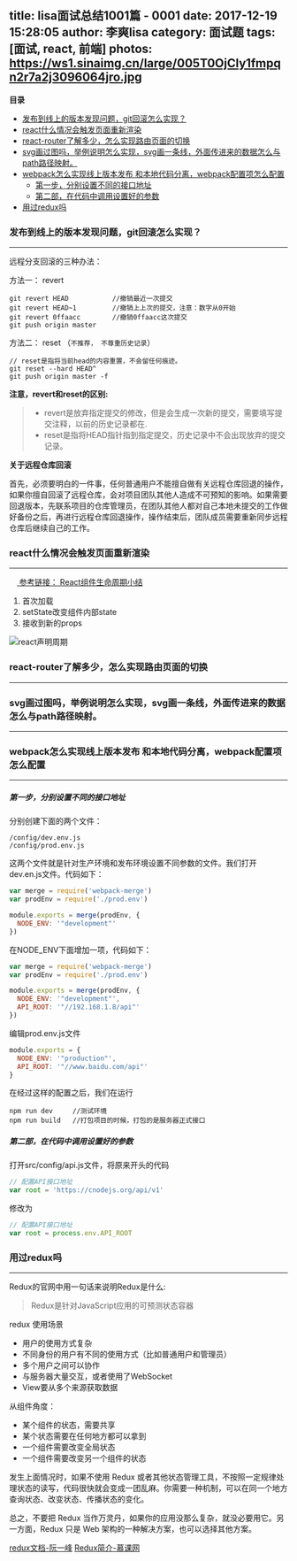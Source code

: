 title: lisa面试总结1001篇 - 0001
date: 2017-12-19 15:28:05
author: 李爽lisa
category: 面试题
tags: [面试, react, 前端]
photos: https://ws1.sinaimg.cn/large/005T0OjCly1fmpqn2r7a2j3096064jro.jpg
---

<!-- START doctoc generated TOC please keep comment here to allow auto update -->
<!-- DON'T EDIT THIS SECTION, INSTEAD RE-RUN doctoc TO UPDATE -->
**目录**

- [发布到线上的版本发现问题，git回滚怎么实现？](#%E5%8F%91%E5%B8%83%E5%88%B0%E7%BA%BF%E4%B8%8A%E7%9A%84%E7%89%88%E6%9C%AC%E5%8F%91%E7%8E%B0%E9%97%AE%E9%A2%98git%E5%9B%9E%E6%BB%9A%E6%80%8E%E4%B9%88%E5%AE%9E%E7%8E%B0)
- [react什么情况会触发页面重新渲染](#react%E4%BB%80%E4%B9%88%E6%83%85%E5%86%B5%E4%BC%9A%E8%A7%A6%E5%8F%91%E9%A1%B5%E9%9D%A2%E9%87%8D%E6%96%B0%E6%B8%B2%E6%9F%93)
- [react-router了解多少，怎么实现路由页面的切换](#react-router%E4%BA%86%E8%A7%A3%E5%A4%9A%E5%B0%91%E6%80%8E%E4%B9%88%E5%AE%9E%E7%8E%B0%E8%B7%AF%E7%94%B1%E9%A1%B5%E9%9D%A2%E7%9A%84%E5%88%87%E6%8D%A2)
- [svg画过图吗，举例说明怎么实现，svg画一条线，外面传进来的数据怎么与path路径映射。](#svg%E7%94%BB%E8%BF%87%E5%9B%BE%E5%90%97%E4%B8%BE%E4%BE%8B%E8%AF%B4%E6%98%8E%E6%80%8E%E4%B9%88%E5%AE%9E%E7%8E%B0svg%E7%94%BB%E4%B8%80%E6%9D%A1%E7%BA%BF%E5%A4%96%E9%9D%A2%E4%BC%A0%E8%BF%9B%E6%9D%A5%E7%9A%84%E6%95%B0%E6%8D%AE%E6%80%8E%E4%B9%88%E4%B8%8Epath%E8%B7%AF%E5%BE%84%E6%98%A0%E5%B0%84)
- [webpack怎么实现线上版本发布 和本地代码分离，webpack配置项怎么配置](#webpack%E6%80%8E%E4%B9%88%E5%AE%9E%E7%8E%B0%E7%BA%BF%E4%B8%8A%E7%89%88%E6%9C%AC%E5%8F%91%E5%B8%83-%E5%92%8C%E6%9C%AC%E5%9C%B0%E4%BB%A3%E7%A0%81%E5%88%86%E7%A6%BBwebpack%E9%85%8D%E7%BD%AE%E9%A1%B9%E6%80%8E%E4%B9%88%E9%85%8D%E7%BD%AE)
    - [第一步，分别设置不同的接口地址](#%E7%AC%AC%E4%B8%80%E6%AD%A5%E5%88%86%E5%88%AB%E8%AE%BE%E7%BD%AE%E4%B8%8D%E5%90%8C%E7%9A%84%E6%8E%A5%E5%8F%A3%E5%9C%B0%E5%9D%80)
    - [第二部，在代码中调用设置好的参数](#%E7%AC%AC%E4%BA%8C%E9%83%A8%E5%9C%A8%E4%BB%A3%E7%A0%81%E4%B8%AD%E8%B0%83%E7%94%A8%E8%AE%BE%E7%BD%AE%E5%A5%BD%E7%9A%84%E5%8F%82%E6%95%B0)
- [用过redux吗](#%E7%94%A8%E8%BF%87redux%E5%90%97)

<!-- END doctoc generated TOC please keep comment here to allow auto update -->


###  发布到线上的版本发现问题，git回滚怎么实现？

----

远程分支回滚的三种办法：

方法一： revert
```shell
git revert HEAD           //撤销最近一次提交
git revert HEAD~1         //撤销上上次的提交，注意：数字从0开始
git revert 0ffaacc        //撤销0ffaacc这次提交
git push origin master
```

方法二： reset   （`不推荐， 不尊重历史记录`）
```shell
// reset是指将当前head的内容重置，不会留任何痕迹。
git reset --hard HEAD^
git push origin master -f
```

**注意，revert和reset的区别:**

> * revert是放弃指定提交的修改，但是会生成一次新的提交，需要填写提交注释，以前的历史记录都在.
> * reset是指将HEAD指针指到指定提交，历史记录中不会出现放弃的提交记录。

**关于远程仓库回滚**

首先，必须要明白的一件事，任何普通用户不能擅自做有关远程仓库回退的操作，如果你擅自回滚了远程仓库，会对项目团队其他人造成不可预知的影响。如果需要回退版本，先联系项目的仓库管理员，在团队其他人都对自己本地未提交的工作做好备份之后，再进行远程仓库回退操作，操作结束后，团队成员需要重新同步远程仓库后继续自己的工作。



###  react什么情况会触发页面重新渲染
----
&emsp;[ 参考链接： React组件生命周期小结 ](4)
1. 首次加载
2. setState改变组件内部state
3. 接收到新的props

![react声明周期][1]
###  react-router了解多少，怎么实现路由页面的切换
----
###  svg画过图吗，举例说明怎么实现，svg画一条线，外面传进来的数据怎么与path路径映射。
----
###  webpack怎么实现线上版本发布 和本地代码分离，webpack配置项怎么配置
----

##### 第一步，分别设置不同的接口地址

分别创建下面的两个文件：
```shell
/config/dev.env.js
/config/prod.env.js
```

这两个文件就是针对生产环境和发布环境设置不同参数的文件。我们打开dev.en.js文件。代码如下：

```javascript
var merge = require('webpack-merge')
var prodEnv = require('./prod.env')

module.exports = merge(prodEnv, {
  NODE_ENV: '"development"'
})
```
在NODE_ENV下面增加一项，代码如下：

```javascript
var merge = require('webpack-merge')
var prodEnv = require('./prod.env')

module.exports = merge(prodEnv, {
  NODE_ENV: '"development"',
  API_ROOT: '"//192.168.1.8/api"'
})
```

编辑prod.env.js文件

```javascript
module.exports = {
  NODE_ENV: '"production"',
  API_ROOT: '"//www.baidu.com/api"'
}
```

在经过这样的配置之后，我们在运行

```shell
npm run dev     //测试环境
npm run build   //打包项目的时候，打包的是服务器正式接口
```
##### 第二部，在代码中调用设置好的参数

打开src/config/api.js文件，将原来开头的代码

```javascript
// 配置API接口地址
var root = 'https://cnodejs.org/api/v1'
```
修改为
```javascript
// 配置API接口地址
var root = process.env.API_ROOT
```

###  用过redux吗
----

Redux的官网中用一句话来说明Redux是什么:

> Redux是针对JavaScript应用的可预测状态容器

redux 使用场景

* 用户的使用方式复杂
* 不同身份的用户有不同的使用方式（比如普通用户和管理员）
* 多个用户之间可以协作
* 与服务器大量交互，或者使用了WebSocket
* View要从多个来源获取数据

从组件角度：

* 某个组件的状态，需要共享
* 某个状态需要在任何地方都可以拿到
* 一个组件需要改变全局状态
* 一个组件需要改变另一个组件的状态

发生上面情况时，如果不使用 Redux 或者其他状态管理工具，不按照一定规律处理状态的读写，代码很快就会变成一团乱麻。你需要一种机制，可以在同一个地方查询状态、改变状态、传播状态的变化。

总之，不要把 Redux 当作万灵丹，如果你的应用没那么复杂，就没必要用它。另一方面，Redux 只是 Web 架构的一种解决方案，也可以选择其他方案。

[redux文档-阮一峰][2]
[Redux简介-慕课网][3]

[1]: https://ws1.sinaimg.cn/large/005T0OjCly1fmn7ygn3ywj30mf0n6tah.jpg

[2]: http://www.ruanyifeng.com/blog/2016/09/redux_tutorial_part_one_basic_usages.html

[3]: https://www.imooc.com/article/16061?block_id=tuijian_wz

[4]: http://www.jianshu.com/p/4784216b8194
